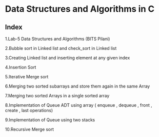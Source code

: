 # Data Structures and Algorithms in C 
Index
---------------------------------------
1.Lab-5 </t> Data Structures and Algorithms (BITS Pilani)

2.Bubble sort in Linked list and check_sort in Linked list

3.Creating Linked list and inserting element at any given index 

4.Insertion Sort 

5.Iterative Merge sort 

6.Merging two sorted subarrays and store them again in the same Array 

7.Merging two sorted Arrays in a single sorted array 

8.Implementation of Queue ADT using array ( enqueue , dequeue , front , create , last operations)

9.Implementation of Queue using two stacks 

10.Recursive Merge sort 

